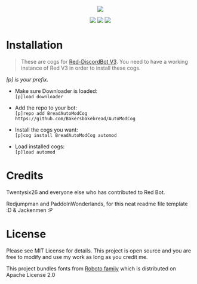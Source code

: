 <p align="center">
  <img src="https://i.imgur.com/MtTvTk8.png">
</p>

<p align="center">
  <img src="https://img.shields.io/badge/Red--DiscordBot-cogs-red.svg">
  <img src="https://img.shields.io/badge/License-MIT-yellow.svg">
  <img src="https://img.shields.io/badge/PRs-welcome-brightgreen.svg">
 </p>


# Installation

> These are cogs for [Red-DiscordBot V3](https://github.com/Cog-Creators/Red-DiscordBot/tree/V3/develop).
You need to have a working instance of Red V3 in order to install these cogs.

*[p] is your prefix.*

* Make sure Downloader is loaded:<br>
  `[p]load downloader`

* Add the repo to your bot:<br>
  `[p]repo add BreadAutoModCog https://github.com/Bakersbakebread/AutoModCog`

* Install the cogs you want:<br>
  `[p]cog install BreadAutoModCog automod`

* Load installed cogs:<br>
  ``[p]load automod``

# Credits

Twentysix26 and everyone else who has contributed to Red Bot.

Redjumpman and PaddoInWonderlands, for this neat readme file template :D & Jackenmen :P

# License

Please see MIT License for details. This project is open source and you are free to modify and use my work as long as you credit me.

This project bundles fonts from [Roboto family](https://fonts.google.com/specimen/Roboto) which is distributed on Apache License 2.0
